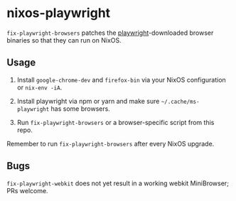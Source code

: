 # nixos-playwright

`fix-playwright-browsers` patches the [playwright](https://github.com/microsoft/playwright)-downloaded browser binaries so that they can run on NixOS.

## Usage

1. Install `google-chrome-dev` and `firefox-bin` via your NixOS configuration or `nix-env -iA`.

2. Install playwright via npm or yarn and make sure `~/.cache/ms-playwright` has some browsers.

3. Run `fix-playwright-browsers` or a browser-specific script from this repo.

Remember to run `fix-playwright-browsers` after every NixOS upgrade.

## Bugs

`fix-playwright-webkit` does not yet result in a working webkit MiniBrowser; PRs welcome.
